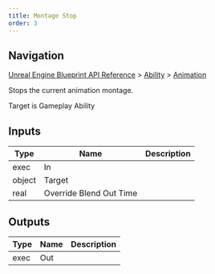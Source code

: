 ```yaml
---
title: Montage Stop
order: 3
---
```

## Navigation

[Unreal Engine Blueprint API Reference](https://dev.epicgames.com/documentation/en-us/unreal-engine/BlueprintAPI) > [Ability](https://dev.epicgames.com/documentation/en-us/unreal-engine/BlueprintAPI/Ability) > [Animation](https://dev.epicgames.com/documentation/en-us/unreal-engine/BlueprintAPI/Ability/Animation)

Stops the current animation montage.

Target is Gameplay Ability

## Inputs

| Type | Name | Description |
| --- | --- | --- |
| exec | In |  |
| object | Target |  |
| real | Override Blend Out Time |  |

## Outputs

| Type | Name | Description |
| --- | --- | --- |
| exec | Out |  |
